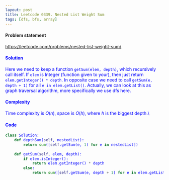 ```yaml
---
layout: post
title: Leetcode 0339. Nested List Weight Sum
tags: [dfs, bfs, array]
---
```


#### Problem statement

<a href="https://leetcode.com/problems/nested-list-weight-sum/"> <font color = blue>https://leetcode.com/problems/nested-list-weight-sum/

#### Solution
Here we need to keep a function `getSum(elem, depth)`, which recursively call itself. If `elem` is Integer (function given to your), then just return `elem.getInteger() * depth`. In opposite case we need to call `getSum(e, depth + 1)` for all `e in elem.getList()`. Actually, we can look at this as graph traversal algorithm, more specifically we use dfs here.

#### Complexity
Time complexity is $O(n)$, space is $O(h)$, where $h$ is the biggest depth.\\

#### Code
```python
class Solution:    
    def depthSum(self, nestedList):
        return sum([self.getSum(e, 1) for e in nestedList])
        
    def getSum(self, elem, depth):
        if elem.isInteger():
            return elem.getInteger() * depth 
        else:
            return sum([self.getSum(e, depth + 1) for e in elem.getList()])
```
